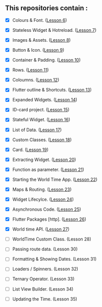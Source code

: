 ## This repositories contain :
- [x] Colours & Font. (<a href="https://github.com/r3nyah/Fundamental/tree/6b051043fc250a8acf2ca864e5d7c8b159669117">Lesson 6</a>)
- [x] Stateless Widget & Hotreload. (<a href="https://github.com/r3nyah/Fundamental/tree/040f0f3ceb46af23c67e58bb4321fe77398a3991">Lesson 7</a>)
- [x] Images & Assets. (<a href="https://github.com/r3nyah/Fundamental/tree/60e91b8c25bbd0c01f90a245322cb02e715bdf87">Lesson 8</a>)
- [x] Button & Icon. (<a href="https://github.com/r3nyah/Fundamental/tree/f16f2ea3a5ccc98cfbf8a87cdc6d5a499da60af9">Lesson 9</a>)
- [x] Container & Padding. (<a href="https://github.com/r3nyah/Fundamental/tree/e43d757db9b0cc3161de5ed4854204a04fb9cfb2">Lesson 10</a>)
- [x] Rows. (<a href="https://github.com/r3nyah/Fundamental/tree/8964183682a47ac29ac569961ecf58e8876a5e60">Lesson 11</a>)
- [x] Coloumns. (<a href="https://github.com/r3nyah/Fundamental/tree/8c9975e29c857ffcd53cce9497ccff239f7f7593">Lesson 12</a>)
- [x] Flutter outline & Shortcuts. (<a href="https://github.com/r3nyah/Fundamental/tree/5a2cbdc882568f584a25d084834acf8dd13b9a9c">Lesson 13</a>)
- [x] Expanded Widgets. (<a href="https://github.com/r3nyah/Fundamental/tree/d01d9d3549ea1d3c1635b9c2c8bb09f20435cf9f">Lesson 14</a>)
- [x] ID-card project. (<a href="https://github.com/r3nyah/ID-card/tree/a782569ff41136f6f17725ee72c40bd718f45c43">Lesson 15</a>)
- [x] Stateful Widget. (<a href="https://github.com/r3nyah/ID-card/tree/a7f8c08b1876aec284ff7a7e37189dc880f8c060">Lesson 16</a>)
- [x] List of Data. (<a href="https://github.com/r3nyah/Quotes/tree/04dd3e3106aed76aa30bb8de3be20017d1cf455c">Lesson 17</a>)
- [x] Custom Classes. (<a href="https://github.com/r3nyah/Quotes/tree/69682af6612e6ab2e394aecc3a7d5966ff261960">Lesson 18</a>)
- [x] Card. (<a href="https://github.com/r3nyah/Quotes/tree/c6f398cea043ce393722f8f47c6314fc1119faa3">Lesson 19</a>)
- [x] Extracting Widget. (<a href="https://github.com/r3nyah/Quotes/tree/e398e369bd37c3f346dfd3b40d3a4a3cea885ca6">Lesson 20</a>)
- [x] Function as parameter. (<a href="https://github.com/r3nyah/Quotes/tree/f4ea587584aa4b8b16cdf25e7a2d4f096852f029">Lesson 21</a>)
- [x] Starting the World Time App. (<a href="https://github.com/r3nyah/World_Time/tree/4cc4af445b906514fc665e2dcb680d87b5343651">Lesson 22</a>)
- [x] Maps & Routing. (<a href="https://github.com/r3nyah/World_Time/tree/d2cf4ff9d96740ef11f9a22e88b6a97156b7d994">Lesson 23</a>)
- [x] Widget Lifecylce. (<a href="https://github.com/r3nyah/World_Time/tree/d274658d9a84bb7f354d8c648e1d5baf8f600d37">Lesson 24</a>)
- [x] Asynchronous Code. (<a href="https://github.com/r3nyah/World_Time/tree/63a80930862cf25d68433cb3c8e91e2370e439fb">Lesson 25</a>)
- [x] Flutter Packages [http]. (<a href="https://github.com/r3nyah/World_Time/tree/5ea6410aca4e82a4565c6bc12543ef8ebaf80035">Lesson 26</a>)
- [x] World time API. (<a href="https://github.com/r3nyah/World_Time/tree/03feca39e984b13d98badc1eca3e0ca24c740c97">Lesson 27</a>)
- [ ] WorldTime Custom Class. (Lesson 28)
- [ ] Passing route data. (Lesson 30)
- [ ] Formatting & Showing Dates. (Lesson 31)
- [ ] Loaders / Spinners. (Lesson 32)
- [ ] Ternary Operator. (Lesson 33)
- [ ] List View Builder. (Lesson 34)
- [ ] Updating the Time. (Lesson 35)
  
